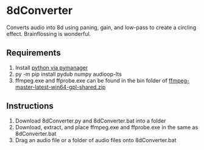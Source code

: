 # 8dConverter

Converts audio into 8d using paning, gain, and low-pass to create a circling effect.
Brainflossing is wonderful.

## Requirements

1. Install [python via pymanager](https://www.python.org/downloads/windows/)
2. py -m pip install pydub numpy audioop-lts
3. ffmpeg.exe and ffprobe.exe can be found in the bin folder of [ffmpeg-master-latest-win64-gpl-shared.zip](https://github.com/BtbN/FFmpeg-Builds/releases/download/latest/ffmpeg-master-latest-win64-gpl-shared.zip)

## Instructions

1. Download 8dConverter.py and 8dConverter.bat into a folder
2. Download, extract, and place ffmpeg.exe and ffprobe.exe in the same as 8dConverter.bat
3. Drag an audio file or a folder of audio files onto 8dConverter.bat
